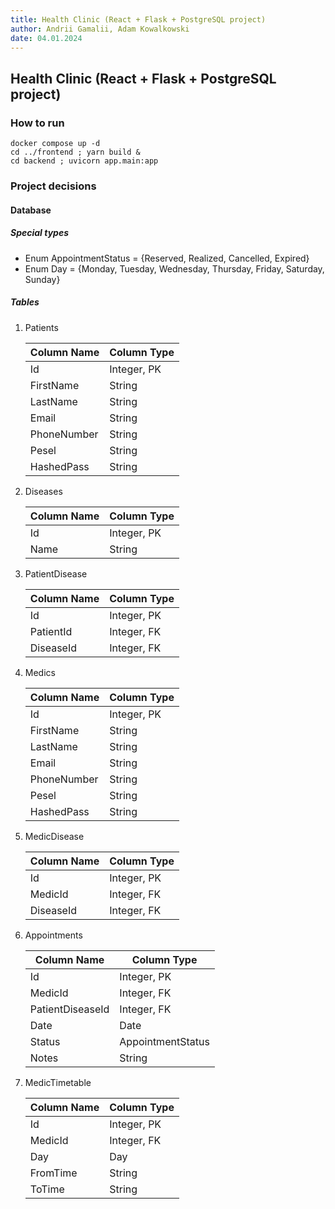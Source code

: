 ```yaml
---
title: Health Clinic (React + Flask + PostgreSQL project)
author: Andrii Gamalii, Adam Kowalkowski
date: 04.01.2024
---
```


## Health Clinic (React + Flask + PostgreSQL project)

### How to run

```shell
docker compose up -d
cd ../frontend ; yarn build &
cd backend ; uvicorn app.main:app
```

### Project decisions

#### Database

##### Special types

- Enum AppointmentStatus = {Reserved, Realized, Cancelled, Expired}
- Enum Day = {Monday, Tuesday, Wednesday, Thursday, Friday, Saturday, Sunday}

##### Tables

1. Patients

    | Column Name   | Column Type |
    |---------------|-------------|
    | Id            | Integer, PK |
    | FirstName     | String      |
    | LastName      | String      |
    | Email         | String      |
    | PhoneNumber   | String      |
    | Pesel         | String      |
    | HashedPass    | String      |

2. Diseases

    | Column Name       | Column Type |
    |-------------------|-------------|
    | Id                | Integer, PK |
    | Name              | String      |

3. PatientDisease

    | Column Name       | Column Type |
    |-------------------|-------------|
    | Id                | Integer, PK |
    | PatientId         | Integer, FK |
    | DiseaseId         | Integer, FK |

4. Medics

    | Column Name   | Column Type |
    |---------------|-------------|
    | Id            | Integer, PK |
    | FirstName     | String      |
    | LastName      | String      |
    | Email         | String      |
    | PhoneNumber   | String      |
    | Pesel         | String      |
    | HashedPass    | String      |

5. MedicDisease

    | Column Name       | Column Type |
    |-------------------|-------------|
    | Id                | Integer, PK |
    | MedicId           | Integer, FK |
    | DiseaseId         | Integer, FK |

6. Appointments

    | Column Name       | Column Type       |
    |-------------------|-------------------|
    | Id                | Integer, PK       |
    | MedicId           | Integer, FK       |
    | PatientDiseaseId  | Integer, FK       |
    | Date              | Date              |
    | Status            | AppointmentStatus |
    | Notes             | String            |

7. MedicTimetable

    | Column Name       | Column Type |
    |-------------------|-------------|
    | Id                | Integer, PK |
    | MedicId           | Integer, FK |
    | Day               | Day         |
    | FromTime          | String      |
    | ToTime            | String      |

